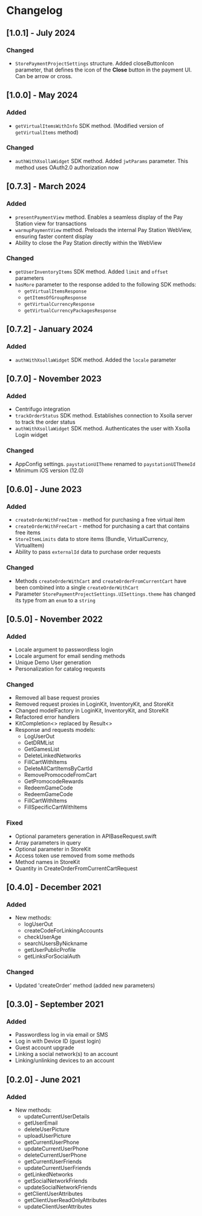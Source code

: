 # Changelog

## [1.0.1] - July 2024
### Changed
 - `StorePaymentProjectSettings` structure. Added closeButtonIcon parameter, that defines the icon of the **Close** button in the payment UI. Can be arrow or cross.

## [1.0.0] - May 2024
### Added
 - `getVirtualItemsWithInfo` SDK method. (Modified version of `getVirtualItems` method)

### Changed
 - `authWithXsollaWidget` SDK method. Added `jwtParams` parameter. This method uses OAuth2.0 authorization now

## [0.7.3] - Marсh 2024
### Added
 - `presentPaymentView` method. Enables a seamless display of the Pay Station view for transactions
 - `warmupPaymentView` method. Preloads the internal Pay Station WebView, ensuring faster content display
 - Ability to close the Pay Station directly within the WebView

### Changed
 - `getUserInventoryItems` SDK method. Added `limit` and `offset` parameters
 - `hasMore` parameter to the response added to the following SDK methods:
    - `getVirtualItemsResponse`
    - `getItemsOfGroupResponse`
    - `getVirtualCurrencyResponse`
    - `getVirtualCurrencyPackagesResponse`

## [0.7.2] - January 2024

### Added
  - `authWithXsollaWidget` SDK method. Added the `locale` parameter

## [0.7.0] - November 2023

### Added
  - Centrifugo integration
  - `trackOrderStatus` SDK method. Establishes connection to Xsolla server to track the order status
  - `authWithXsollaWidget` SDK method. Authenticates the user with Xsolla Login widget

### Changed
  - AppConfig settings. `paystationUITheme` renamed to `paystationUIThemeId`
  - Minimum iOS version (12.0)

## [0.6.0] - June 2023

### Added
  - `createOrderWithFreeItem` - method for purchasing a free virtual item
  - `createOrderWithFreeCart` - method for purchasing a cart that contains free items
  - `StoreItemLimits` data to store items (Bundle, VirtualCurrency, VirtualItem)
  - Ability to pass `externalId` data to purchase order requests

### Changed
  - Methods `createOrderWithCart` and `createOrderFromCurrentCart` have been combined into a single `createOrderWithCart`
  - Parameter `StorePaymentProjectSettings.UISettings.theme` has changed its type from an `enum` to a `string`

## [0.5.0] - November 2022

### Added
- Locale argument to passwordless login
- Locale argument for email sending methods
- Unique Demo User generation
- Personalization for catalog requests

### Changed
- Removed all base request proxies
- Removed request proxies in LoginKit, InventoryKit, and StoreKit
- Changed modelFactory in LoginKit, InventoryKit, and StoreKit
- Refactored error handlers
- KitCompletion<> replaced by Result<>
- Response and requests models:
  * LogUserOut
  * GetDRMList
  * GetGamesList
  * DeleteLinkedNetworks
  * FillCartWithItems
  * DeleteAllCartItemsByCartId
  * RemovePromocodeFromCart
  * GetPromocodeRewards
  * RedeemGameCode
  * RedeemGameCode
  * FillCartWithItems
  * FillSpecificCartWithItems

### Fixed
- Optional parameters generation in APIBaseRequest.swift
- Array parameters in query
- Optional parameter in StoreKit
- Access token use removed from some methods
- Method names in StoreKit
- Quantity in CreateOrderFromCurrentCartRequest

## [0.4.0] - December 2021

### Added
- New methods:
  * logUserOut
  * createCodeForLinkingAccounts
  * checkUserAge
  * searchUsersByNickname
  * getUserPublicProfile
  * getLinksForSocialAuth

### Changed
- Updated 'createOrder' method (added new parameters)

## [0.3.0] - September 2021

### Added
- Passwordless log in via email or SMS
- Log in with Device ID (guest login)
- Guest account upgrade
- Linking a social network(s) to an account
- Linking/unlinking devices to an account

## [0.2.0] - June 2021

### Added
- New methods:
  * updateCurrentUserDetails
  * getUserEmail
  * deleteUserPicture
  * uploadUserPicture
  * getCurrentUserPhone
  * updateCurrentUserPhone
  * deleteCurrentUserPhone
  * getCurrentUserFriends
  * updateCurrentUserFriends
  * getLinkedNetworks
  * getSocialNetworkFriends
  * updateSocialNetworkFriends
  * getClientUserAttributes
  * getClientUserReadOnlyAttributes
  * updateClientUserAttributes
